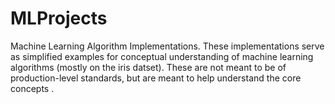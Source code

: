 # MLProjects
Machine Learning Algorithm Implementations.
These implementations serve as simplified examples for conceptual understanding of machine learning algorithms (mostly on the iris datset). 
These are not meant to be of production-level standards, but are meant to help understand the core concepts .

